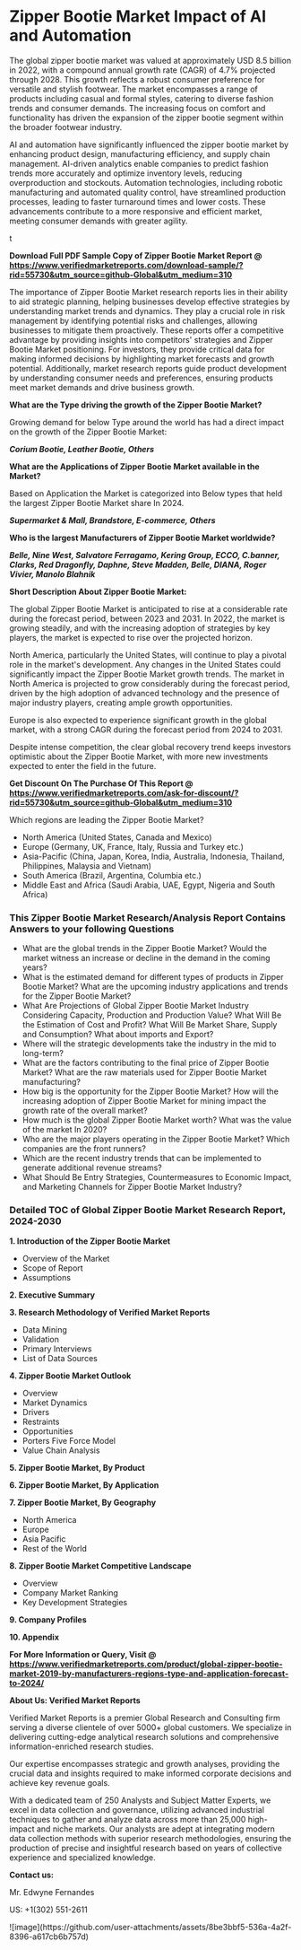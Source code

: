 <h1>Zipper Bootie Market Impact of AI and Automation</h1><p>The global zipper bootie market was valued at approximately USD 8.5 billion in 2022, with a compound annual growth rate (CAGR) of 4.7% projected through 2028. This growth reflects a robust consumer preference for versatile and stylish footwear. The market encompasses a range of products including casual and formal styles, catering to diverse fashion trends and consumer demands. The increasing focus on comfort and functionality has driven the expansion of the zipper bootie segment within the broader footwear industry.</p><p>AI and automation have significantly influenced the zipper bootie market by enhancing product design, manufacturing efficiency, and supply chain management. AI-driven analytics enable companies to predict fashion trends more accurately and optimize inventory levels, reducing overproduction and stockouts. Automation technologies, including robotic manufacturing and automated quality control, have streamlined production processes, leading to faster turnaround times and lower costs. These advancements contribute to a more responsive and efficient market, meeting consumer demands with greater agility.</p>t</p><p id="" class=""><strong>Download Full PDF Sample Copy of Zipper Bootie Market Report @ <a href="https://www.verifiedmarketreports.com/download-sample/?rid=55730&utm_source=github-Global&utm_medium=310" target="_blank">https://www.verifiedmarketreports.com/download-sample/?rid=55730&utm_source=github-Global&utm_medium=310</a></strong></p><p>The importance of&nbsp;Zipper Bootie Market research reports lies in their ability to aid strategic planning, helping businesses develop effective strategies by understanding market trends and dynamics. They play a crucial role in risk management by identifying potential risks and challenges, allowing businesses to mitigate them proactively. These reports offer a competitive advantage by providing insights into competitors' strategies and Zipper Bootie Market positioning. For investors, they provide critical data for making informed decisions by highlighting market forecasts and growth potential. Additionally, market research reports guide product development by understanding consumer needs and preferences, ensuring products meet market demands and drive business growth.</p><p><strong>What are the&nbsp;Type driving the growth of the Zipper Bootie Market?</strong></p><p id="" class="">Growing demand for below Type around the world has had a direct impact on the growth of the Zipper Bootie Market:</p><em><strong>Corium Bootie, Leather Bootie, Others</strong></em></p><strong>What are the&nbsp;Applications&nbsp;of Zipper Bootie Market available in the Market?</strong></p><p id="" class="">Based on Application the Market is categorized into Below types that held the largest Zipper Bootie Market share In 2024.</p><em><strong>Supermarket & Mall, Brandstore, E-commerce, Others</strong></em></p><strong>Who is the largest Manufacturers of Zipper Bootie Market worldwide?</strong></p><p><em><strong>Belle, Nine West, Salvatore Ferragamo, Kering Group, ECCO, C.banner, Clarks, Red Dragonfly, Daphne, Steve Madden, Belle, DIANA, Roger Vivier, Manolo Blahnik</strong></em></p><p id="" class=""><strong>Short Description About Zipper Bootie Market:</strong></p><p>The global Zipper Bootie Market is anticipated to rise at a considerable rate during the forecast period, between 2023 and 2031. In 2022, the market is growing steadily, and with the increasing adoption of strategies by key players, the market is expected to rise over the projected horizon.</p><p>North America, particularly the United States, will continue to play a pivotal role in the market's development. Any changes in the United States could significantly impact the Zipper Bootie Market growth trends. The market in North America is projected to grow considerably during the forecast period, driven by the high adoption of advanced technology and the presence of major industry players, creating ample growth opportunities.</p><p>Europe is also expected to experience significant growth in the global market, with a strong CAGR during the forecast period from 2024 to 2031.</p><p>Despite intense competition, the clear global recovery trend keeps investors optimistic about the Zipper Bootie Market, with more new investments expected to enter the field in the future.</p><p id="" class=""><strong>Get Discount On The Purchase Of This Report @ <a href="https://www.verifiedmarketreports.com/ask-for-discount/?rid=55730&utm_source=github-Global&utm_medium=310" target="_blank">https://www.verifiedmarketreports.com/ask-for-discount/?rid=55730&utm_source=github-Global&utm_medium=310</a></strong></p>Which regions are leading the Zipper Bootie Market?</p><ul><li>North America (United States, Canada and Mexico)</li><li>Europe (Germany, UK, France, Italy, Russia and Turkey etc.)</li><li>Asia-Pacific (China, Japan, Korea, India, Australia, Indonesia, Thailand, Philippines, Malaysia and Vietnam)</li><li>South America (Brazil, Argentina, Columbia etc.)</li><li>Middle East and Africa (Saudi Arabia, UAE, Egypt, Nigeria and South Africa)</li></ul><h3 id="" class="">This Zipper Bootie Market Research/Analysis Report Contains Answers to your following Questions</h3><ul><li>What are the global trends in the Zipper Bootie Market? Would the market witness an increase or decline in the demand in the coming years?</li><li>What is the estimated demand for different types of products in Zipper Bootie Market? What are the upcoming industry applications and trends for the Zipper Bootie Market?</li><li>What Are Projections of Global Zipper Bootie Market Industry Considering Capacity, Production and Production Value? What Will Be the Estimation of Cost and Profit? What Will Be Market Share, Supply and Consumption? What about imports and Export?</li><li>Where will the strategic developments take the industry in the mid to long-term?</li><li>What are the factors contributing to the final price of Zipper Bootie Market? What are the raw materials used for Zipper Bootie Market manufacturing?</li><li>How big is the opportunity for the Zipper Bootie Market? How will the increasing adoption of Zipper Bootie Market for mining impact the growth rate of the overall market?</li><li>How much is the global Zipper Bootie Market worth? What was the value of the market In 2020?</li><li>Who are the major players operating in the Zipper Bootie Market? Which companies are the front runners?</li><li>Which are the recent industry trends that can be implemented to generate additional revenue streams?</li><li>What Should Be Entry Strategies, Countermeasures to Economic Impact, and Marketing Channels for Zipper Bootie Market Industry?</li></ul><h3 id="" class="">Detailed TOC of Global Zipper Bootie Market Research Report, 2024-2030</h3><p id="" class=""><strong>1. Introduction of the Zipper Bootie Market</strong></p><ul><li>Overview of the Market</li><li>Scope of Report</li><li>Assumptions</li></ul><p id="" class=""><strong>2. Executive Summary</strong></p><p id="" class=""><strong>3. Research Methodology of Verified Market Reports</strong></p><ul><li>Data Mining</li><li>Validation</li><li>Primary Interviews</li><li>List of Data Sources</li></ul><p id="" class=""><strong>4. Zipper Bootie Market Outlook</strong></p><ul><li>Overview</li><li>Market Dynamics</li><li>Drivers</li><li>Restraints</li><li>Opportunities</li><li>Porters Five Force Model</li><li>Value Chain Analysis</li></ul><p id="" class=""><strong>5. Zipper Bootie Market, By Product</strong></p><p id="" class=""><strong>6. Zipper Bootie Market, By Application</strong></p><p id="" class=""><strong>7. Zipper Bootie Market, By Geography</strong></p><ul><li>North America</li><li>Europe</li><li>Asia Pacific</li><li>Rest of the World</li></ul><p id="" class=""><strong>8. Zipper Bootie Market Competitive Landscape</strong></p><ul><li>Overview</li><li>Company Market Ranking</li><li>Key Development Strategies</li></ul><p id="" class=""><strong>9. Company Profiles</strong></p><p id="" class=""><strong>10. Appendix</strong></p><p id="" class=""><strong>For More Information or Query, Visit @ <a href="https://www.verifiedmarketreports.com/product/global-zipper-bootie-market-2019-by-manufacturers-regions-type-and-application-forecast-to-2024/" target="_blank">https://www.verifiedmarketreports.com/product/global-zipper-bootie-market-2019-by-manufacturers-regions-type-and-application-forecast-to-2024/</a></strong></p><p id="" class=""><strong>About Us: Verified Market Reports</strong></p><p id="" class="">Verified Market Reports is a premier Global Research and Consulting firm serving a diverse clientele of over 5000+ global customers. We specialize in delivering cutting-edge analytical research solutions and comprehensive information-enriched research studies.</p><p id="" class="">Our expertise encompasses strategic and growth analyses, providing the crucial data and insights required to make informed corporate decisions and achieve key revenue goals.</p><p id="" class="">With a dedicated team of 250 Analysts and Subject Matter Experts, we excel in data collection and governance, utilizing advanced industrial techniques to gather and analyze data across more than 25,000 high-impact and niche markets. Our analysts are adept at integrating modern data collection methods with superior research methodologies, ensuring the production of precise and insightful research based on years of collective experience and specialized knowledge.</p><p id="" class=""><strong>Contact us:</strong></p><p id="" class="">Mr. Edwyne Fernandes</p><p id="" class="">US: +1(302) 551-2611</p>
![image](https://github.com/user-attachments/assets/8be3bbf5-536a-4a2f-8396-a617cb6b757d)
